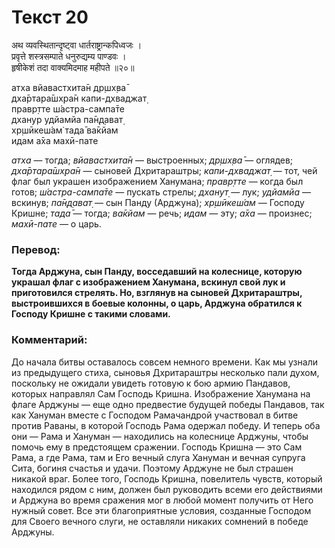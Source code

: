 # Текст 20

अथ व्यवस्थितान्दृष्ट्वा धार्तराष्ट्रान्कपिध्वजः ।  
प्रवृत्ते शस्त्रसम्पाते धनुरुद्यम्य पाण्डवः ।  
हृषीकेशं तदा वाक्यमिदमाह महीपते ॥२०॥

атха вйавастхита̄н др̣шх̣ва̄  
дха̄ртара̄шх̣ра̄н капи-дхваджат̣  
правр̣тте ш́астра-сампа̄те  
дханур удйамйа па̄н̣д̣ават̣  
хр̣шӣкеш́ам̇ тада̄ ва̄кйам  
идам а̄ха махӣ-пате

_атха_ — тогда; _вйавастхита̄н_ — выстроенных; _др̣шх̣ва̄_ — оглядев; _дха̄ртара̄шх̣ра̄н_ — сыновей Дхритараштры; _капи-дхваджат̣_ — тот, чей флаг был украшен изображением Ханумана; _правр̣тте_ — когда был готов; _ш́астра-сампа̄те_ — пускать стрелы; _дханут̣_ — лук; _удйамйа_ — вскинув; _па̄н̣д̣ават̣_ — сын Панду (Арджуна); _хр̣шӣкеш́ам_ — Господу Кришне; _тада̄_ — тогда; _ва̄кйам_ — речь; _идам_ — эту; _а̄ха_ — произнес; _махӣ-пате_ — о царь.

### Перевод:

**Тогда Арджуна, сын Панду, восседавший на колеснице, которую украшал флаг с изображением Ханумана, вскинул свой лук и приготовился стрелять. Но, взглянув на сыновей Дхритараштры, выстроившихся в боевые колонны, о царь, Арджуна обратился к Господу Кришне с такими словами.**

### Комментарий:

До начала битвы оставалось совсем немного времени. Как мы узнали из предыдущего стиха, сыновья Дхритараштры несколько пали духом, поскольку не ожидали увидеть готовую к бою армию Пандавов, которых направлял Сам Господь Кришна. Изображение Ханумана на флаге Арджуны — еще одно предвестие будущей победы Пандавов, так как Хануман вместе с Господом Рамачандрой участвовал в битве против Раваны, в которой Господь Рама одержал победу. И теперь оба они — Рама и Хануман — находились на колеснице Арджуны, чтобы помочь ему в предстоящем сражении. Господь Кришна — это Сам Рама, а где Рама, там и Его вечный слуга Хануман и вечная супруга Сита, богиня счастья и удачи. Поэтому Арджуне не был страшен никакой враг. Более того, Господь Кришна, повелитель чувств, который находился рядом с ним, должен был руководить всеми его действиями и Арджуна во время сражения мог в любой момент получить от Него нужный совет. Все эти благоприятные условия, созданные Господом для Своего вечного слуги, не оставляли никаких сомнений в победе Арджуны.